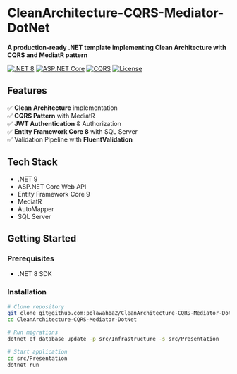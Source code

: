 # CleanArchitecture-CQRS-Mediator-DotNet

**A production-ready .NET template implementing Clean Architecture with CQRS and MediatR pattern**

[![.NET 8](https://img.shields.io/badge/.NET-8-512BD4?logo=dotnet)](https://dotnet.microsoft.com/)
[![ASP.NET Core](https://img.shields.io/badge/ASP.NET_Core-8.0-%23512BD4?logo=asp.net)](https://learn.microsoft.com/aspnet/core)
[![CQRS](https://img.shields.io/badge/Pattern-CQRS-2CA5E0)](https://learn.microsoft.com/azure/architecture/patterns/cqrs)
[![License](https://img.shields.io/badge/License-MIT-green.svg)](LICENSE)

## Features
✅ **Clean Architecture** implementation  
✅ **CQRS Pattern** with MediatR  
✅ **JWT Authentication** & Authorization  
✅ **Entity Framework Core 8** with SQL Server  
✅ Validation Pipeline with **FluentValidation**  




## Tech Stack
- .NET 9
- ASP.NET Core Web API
- Entity Framework Core 9
- MediatR 
- AutoMapper 
- SQL Server

## Getting Started
### Prerequisites
- .NET 8 SDK

### Installation
```bash
# Clone repository
git clone git@github.com:polawahba2/CleanArchitecture-CQRS-Mediator-DotNet.git
cd CleanArchitecture-CQRS-Mediator-DotNet

# Run migrations
dotnet ef database update -p src/Infrastructure -s src/Presentation

# Start application
cd src/Presentation
dotnet run

